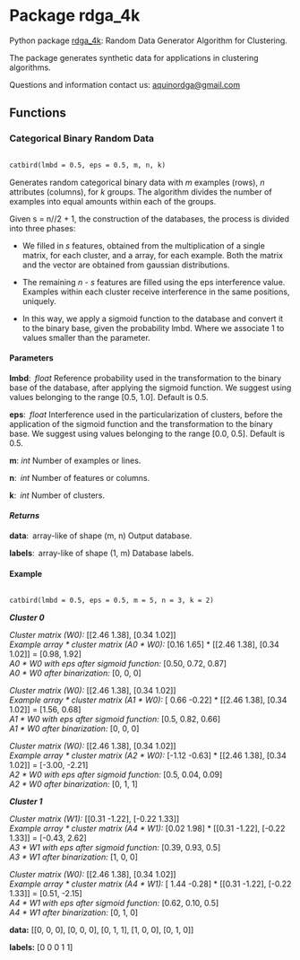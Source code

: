 # Package rdga_4k

Python package [rdga_4k](https://aquinordg.github.io/rdga_4k/): Random Data Generator Algorithm for Clustering.

The package generates synthetic data for applications in clustering algorithms.

Questions and information contact us: aquinordga@gmail.com

## Functions

### Categorical Binary Random Data
```markdown

catbird(lmbd = 0.5, eps = 0.5, m, n, k)

```
Generates random categorical binary data with _m_ examples (rows), _n_ attributes (columns), for _k_ groups. The algorithm divides the number of examples into equal amounts within each of the groups.

Given s = n//2 + 1, the construction of the databases, the process is divided into three phases:

- We filled in _s_ features, obtained from the multiplication of a single matrix, for each cluster, and a array, for each example. Both the matrix and the vector are obtained from gaussian distributions.

- The remaining _n - s_ features are filled using the eps interference value. Examples within each cluster receive interference in the same positions, uniquely.

- In this way, we apply a sigmoid function to the database and convert it to the binary base, given the probability lmbd. Where we associate 1 to values smaller than the parameter.


#### Parameters


**lmbd**: _float_
Reference probability used in the transformation to the binary base of the database, after applying the sigmoid function. We suggest using values belonging to the range [0.5, 1.0]. Default is 0.5.

**eps**: _float_
Interference used in the particularization of clusters, before the application of the sigmoid function and the transformation to the binary base. We suggest using values belonging to the range [0.0, 0.5]. Default is 0.5.

**m**: _int_
Number of examples or lines.

**n**: _int_
Number of features or columns.

**k**: _int_
Number of clusters.

#### _Returns_

**data**: array-like of shape (m, n)
Output database.

**labels**: array-like of shape (1, m)
Database labels.

####  Example

```markdown

catbird(lmbd = 0.5, eps = 0.5, m = 5, n = 3, k = 2)

```
_**Cluster 0**_

_Cluster matrix (W0):_ [[2.46 1.38], [0.34 1.02]]  
_Example array * cluster matrix (A0 * W0):_ [0.16 1.65] * [[2.46 1.38], [0.34 1.02]] = [0.98, 1.92]  
_A0 * W0 with eps after sigmoid function:_ [0.50, 0.72, 0.87]  
_A0 * W0 after binarization:_ [0, 0, 0]  

_Cluster matrix (W0):_ [[2.46 1.38], [0.34 1.02]]  
_Example array * cluster matrix (A1 * W0):_ [ 0.66 -0.22] * [[2.46 1.38], [0.34 1.02]] = [1.56, 0.68]  
_A1 * W0 with eps after sigmoid function:_ [0.5, 0.82, 0.66]  
_A1 * W0 after binarization:_ [0, 0, 0]  

_Cluster matrix (W0):_ [[2.46 1.38], [0.34 1.02]]  
_Example array * cluster matrix (A2 * W0):_ [-1.12 -0.63] * [[2.46 1.38], [0.34 1.02]] = [-3.00, -2.21]  
_A2 * W0 with eps after sigmoid function:_ [0.5, 0.04, 0.09]  
_A2 * W0 after binarization:_ [0, 1, 1]  

_**Cluster 1**_

_Cluster matrix (W1):_ [[0.31 -1.22], [-0.22  1.33]]  
_Example array * cluster matrix (A4 * W1):_ [0.02 1.98] * [[0.31 -1.22], [-0.22  1.33]] = [-0.43, 2.62]  
_A3 * W1 with eps after sigmoid function:_ [0.39, 0.93, 0.5]  
_A3 * W1 after binarization:_ [1, 0, 0]  

_Cluster matrix (W0):_ [[2.46 1.38], [0.34 1.02]]  
_Example array * cluster matrix (A4 * W1):_ [ 1.44  -0.28] * [[0.31 -1.22], [-0.22  1.33]] = [0.51, -2.15]  
_A4 * W1 with eps after sigmoid function:_ [0.62, 0.10, 0.5]  
_A4 * W1 after binarization:_ [0, 1, 0]  

**data:** [[0, 0, 0], [0, 0, 0], [0, 1, 1], [1, 0, 0], [0, 1, 0]]

**labels:** [0 0 0 1 1]
